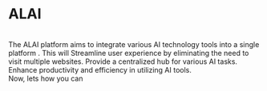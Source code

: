 # ALAI

<br>
The ALAI platform aims to integrate various AI technology tools into a single platform . This will Streamline user experience by eliminating the need to visit 
multiple websites.
Provide a centralized hub for various AI tasks.
Enhance productivity and efficiency in utilizing AI tools.

<br>
Now, lets how you can 
